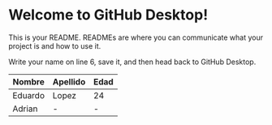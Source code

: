 # Welcome to GitHub Desktop!

This is your README. READMEs are where you can communicate what your project is and how to use it.

Write your name on line 6, save it, and then head back to GitHub Desktop.

|Nombre| Apellido | Edad |
|-     |-         |-     |
|Eduardo|Lopez|24|
|Adrian|-|-
